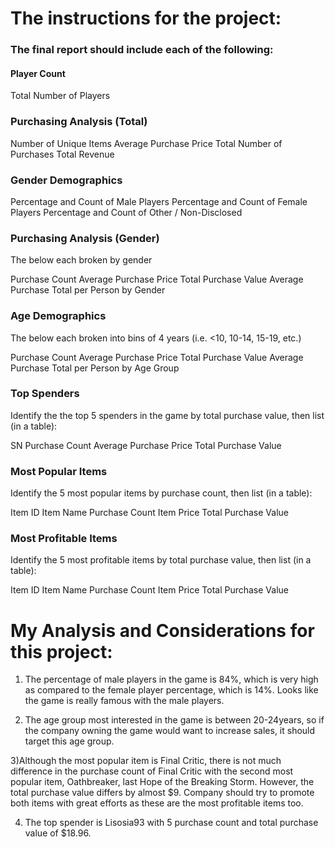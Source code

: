 
# The instructions for the project:


### The final report should include each of the following:

#### Player Count

Total Number of Players


### Purchasing Analysis (Total)

Number of Unique Items
Average Purchase Price
Total Number of Purchases
Total Revenue


### Gender Demographics

Percentage and Count of Male Players
Percentage and Count of Female Players
Percentage and Count of Other / Non-Disclosed


### Purchasing Analysis (Gender)

The below each broken by gender

Purchase Count
Average Purchase Price
Total Purchase Value
Average Purchase Total per Person by Gender


### Age Demographics

The below each broken into bins of 4 years (i.e. <10, 10-14, 15-19, etc.)

Purchase Count
Average Purchase Price
Total Purchase Value
Average Purchase Total per Person by Age Group


### Top Spenders

Identify the the top 5 spenders in the game by total purchase value, then list (in a table):

SN
Purchase Count
Average Purchase Price
Total Purchase Value


### Most Popular Items

Identify the 5 most popular items by purchase count, then list (in a table):

Item ID
Item Name
Purchase Count
Item Price
Total Purchase Value


### Most Profitable Items

Identify the 5 most profitable items by total purchase value, then list (in a table):

Item ID
Item Name
Purchase Count
Item Price
Total Purchase Value

# My Analysis and Considerations for this project:

1) The percentage of male players in the game is 84%, which is very high as compared to the female player percentage, which is 14%. Looks like the game is really famous with the male players.

2) The age group most interested in the game is between 20-24years, so if the company owning the game would want to increase sales, it should target this age group.

3)Although the most popular item is Final Critic, there is not much difference in the purchase count of Final Critic with the second most popular item, Oathbreaker, last Hope of the Breaking Storm. However, the total purchase value differs by almost $9. Company should try to promote both items with great efforts as these are the most profitable items too.

4) The top spender is Lisosia93 with 5 purchase count and total purchase value of $18.96.





